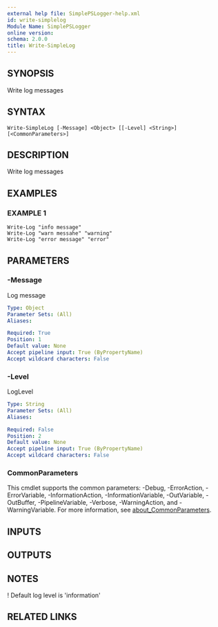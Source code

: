 ```yaml
---
external help file: SimplePSLogger-help.xml
id: write-simplelog
Module Name: SimplePSLogger
online version:
schema: 2.0.0
title: Write-SimpleLog
---
```


## SYNOPSIS
Write log messages

## SYNTAX

```
Write-SimpleLog [-Message] <Object> [[-Level] <String>] [<CommonParameters>]
```

## DESCRIPTION
Write log messages

## EXAMPLES

### EXAMPLE 1
```
Write-Log "info message"
Write-Log "warn messahe" "warning"
Write-Log "error message" "error"
```

## PARAMETERS

### -Message
Log message

```yaml
Type: Object
Parameter Sets: (All)
Aliases:

Required: True
Position: 1
Default value: None
Accept pipeline input: True (ByPropertyName)
Accept wildcard characters: False
```

### -Level
LogLevel

```yaml
Type: String
Parameter Sets: (All)
Aliases:

Required: False
Position: 2
Default value: None
Accept pipeline input: True (ByPropertyName)
Accept wildcard characters: False
```

### CommonParameters
This cmdlet supports the common parameters: -Debug, -ErrorAction, -ErrorVariable, -InformationAction, -InformationVariable, -OutVariable, -OutBuffer, -PipelineVariable, -Verbose, -WarningAction, and -WarningVariable. For more information, see [about_CommonParameters](http://go.microsoft.com/fwlink/?LinkID=113216).

## INPUTS

## OUTPUTS

## NOTES
!
Default log level is 'information'

## RELATED LINKS
